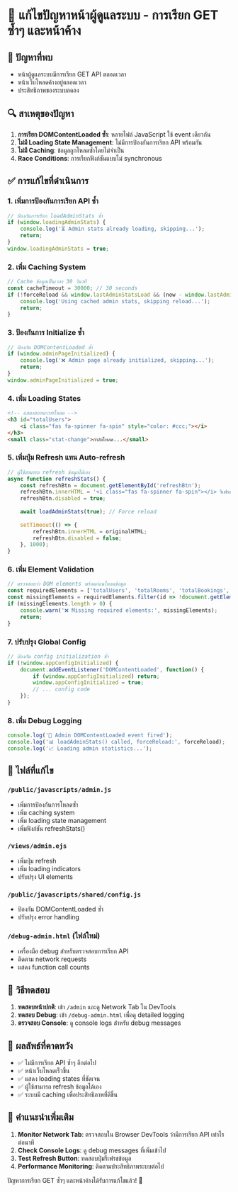 # 🔧 แก้ไขปัญหาหน้าผู้ดูแลระบบ - การเรียก GET ซ้ำๆ และหน้าค้าง

## 🚨 ปัญหาที่พบ
- หน้าผู้ดูแลระบบมีการเรียก GET API ตลอดเวลา
- หน้าเว็บโหลดค้างอยู่ตลอดเวลา  
- ประสิทธิภาพของระบบลดลง

## 🔍 สาเหตุของปัญหา
1. **การเรียก DOMContentLoaded ซ้ำ**: หลายไฟล์ JavaScript ใช้ event เดียวกัน
2. **ไม่มี Loading State Management**: ไม่มีการป้องกันการเรียก API พร้อมกัน
3. **ไม่มี Caching**: ข้อมูลถูกโหลดซ้ำโดยไม่จำเป็น
4. **Race Conditions**: การเรียกฟังก์ชันแบบไม่ synchronous

## ✅ การแก้ไขที่ดำเนินการ

### 1. เพิ่มการป้องกันการเรียก API ซ้ำ
```javascript
// ป้องกันการเรียก loadAdminStats ซ้ำ
if (window.loadingAdminStats) {
    console.log('⏳ Admin stats already loading, skipping...');
    return;
}
window.loadingAdminStats = true;
```

### 2. เพิ่ม Caching System
```javascript
// Cache ข้อมูลเป็นเวลา 30 วินาที
const cacheTimeout = 30000; // 30 seconds
if (!forceReload && window.lastAdminStatsLoad && (now - window.lastAdminStatsLoad) < cacheTimeout) {
    console.log('Using cached admin stats, skipping reload...');
    return;
}
```

### 3. ป้องกันการ Initialize ซ้ำ
```javascript
// ป้องกัน DOMContentLoaded ซ้ำ
if (window.adminPageInitialized) {
    console.log('❌ Admin page already initialized, skipping...');
    return;
}
window.adminPageInitialized = true;
```

### 4. เพิ่ม Loading States
```html
<!-- แสดงสถานะการโหลด -->
<h3 id="totalUsers">
    <i class="fas fa-spinner fa-spin" style="color: #ccc;"></i>
</h3>
<small class="stat-change">กำลังโหลด...</small>
```

### 5. เพิ่มปุ่ม Refresh แทน Auto-refresh
```javascript
// ผู้ใช้สามารถ refresh ข้อมูลได้เอง
async function refreshStats() {
    const refreshBtn = document.getElementById('refreshBtn');
    refreshBtn.innerHTML = '<i class="fas fa-spinner fa-spin"></i> รีเฟรช...';
    refreshBtn.disabled = true;
    
    await loadAdminStats(true); // Force reload
    
    setTimeout(() => {
        refreshBtn.innerHTML = originalHTML;
        refreshBtn.disabled = false;
    }, 1000);
}
```

### 6. เพิ่ม Element Validation
```javascript
// ตรวจสอบว่า DOM elements พร้อมก่อนโหลดข้อมูล
const requiredElements = ['totalUsers', 'totalRooms', 'totalBookings', 'totalRevenue'];
const missingElements = requiredElements.filter(id => !document.getElementById(id));
if (missingElements.length > 0) {
    console.warn('❌ Missing required elements:', missingElements);
    return;
}
```

### 7. ปรับปรุง Global Config
```javascript
// ป้องกัน config initialization ซ้ำ
if (!window.appConfigInitialized) {
    document.addEventListener('DOMContentLoaded', function() {
        if (window.appConfigInitialized) return;
        window.appConfigInitialized = true;
        // ... config code
    });
}
```

### 8. เพิ่ม Debug Logging
```javascript
console.log('🔧 Admin DOMContentLoaded event fired');
console.log('📊 loadAdminStats() called, forceReload:', forceReload);
console.log('📈 Loading admin statistics...');
```

## 📁 ไฟล์ที่แก้ไข

### `/public/javascripts/admin.js`
- เพิ่มการป้องกันการโหลดซ้ำ
- เพิ่ม caching system  
- เพิ่ม loading state management
- เพิ่มฟังก์ชัน refreshStats()

### `/views/admin.ejs`
- เพิ่มปุ่ม refresh
- เพิ่ม loading indicators
- ปรับปรุง UI elements

### `/public/javascripts/shared/config.js`
- ป้องกัน DOMContentLoaded ซ้ำ
- ปรับปรุง error handling

### `/debug-admin.html` (ไฟล์ใหม่)
- เครื่องมือ debug สำหรับตรวจสอบการเรียก API
- ติดตาม network requests
- แสดง function call counts

## 🧪 วิธีทดสอบ

1. **ทดสอบหน้าปกติ**: เข้า `/admin` และดู Network Tab ใน DevTools
2. **ทดสอบ Debug**: เข้า `/debug-admin.html` เพื่อดู detailed logging
3. **ตรวจสอบ Console**: ดู console logs สำหรับ debug messages

## 🎯 ผลลัพธ์ที่คาดหวัง

- ✅ ไม่มีการเรียก API ซ้ำๆ อีกต่อไป
- ✅ หน้าเว็บโหลดเร็วขึ้น
- ✅ แสดง loading states ที่ชัดเจน  
- ✅ ผู้ใช้สามารถ refresh ข้อมูลได้เอง
- ✅ ระบบมี caching เพื่อประสิทธิภาพที่ดีขึ้น

## 🔧 คำแนะนำเพิ่มเติม

1. **Monitor Network Tab**: ตรวจสอบใน Browser DevTools ว่ามีการเรียก API เท่าไรต่อนาที
2. **Check Console Logs**: ดู debug messages ที่เพิ่มเข้าไป
3. **Test Refresh Button**: ทดสอบปุ่มรีเฟรชข้อมูล
4. **Performance Monitoring**: ติดตามประสิทธิภาพระบบต่อไป

ปัญหาการเรียก GET ซ้ำๆ และหน้าค้างได้รับการแก้ไขแล้ว! 🎉